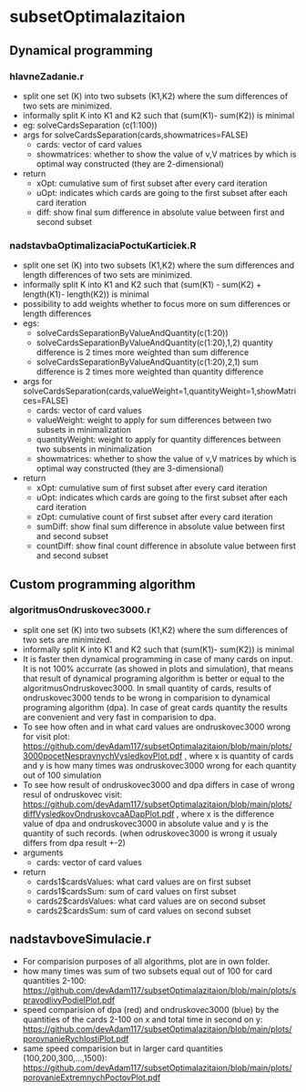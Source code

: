 # subsetOptimalazitaion
## Dynamical programming
### hlavneZadanie.r
- split one set (K) into two subsets (K1,K2) where the sum differences of two sets are minimized. 
- informally split K into K1 and K2 such that (sum(K1)- sum(K2)) is minimal
- eg: solveCardsSeparation (c(1:100))
- args for solveCardsSeparation(cards,showmatrices=FALSE)
  - cards: vector of card values
  - showmatrices: whether to show the value of v,V matrices by which is optimal way constructed (they are 2-dimensional)
- return 
  - xOpt: cumulative sum of first subset after every card iteration
  - uOpt: indicates which cards are going to the first subset after each card iteration
  - diff: show final sum difference in absolute value between first and second subset
### nadstavbaOptimalizaciaPoctuKarticiek.R
- split one set (K) into two subsets (K1,K2) where the sum differences and length differences of two sets are minimized.
- informally split K into K1 and K2 such that (sum(K1) - sum(K2) + length(K1)- length(K2)) is minimal
- possibility to add weights whether to focus more on sum differences or length differences 
- egs: 
  - solveCardsSeparationByValueAndQuantity(c(1:20))
  - solveCardsSeparationByValueAndQuantity(c(1:20),1,2) quantity difference is 2 times more weighted than sum difference 
  - solveCardsSeparationByValueAndQuantity(c(1:20),2,1) sum difference is 2 times more weighted than quantity difference 
- args for solveCardsSeparation(cards,valueWeight=1,quantityWeight=1,showMatrices=FALSE)
  - cards: vector of card values
  - valueWeight: weight to apply for sum differences between two subsets in minimalization
  - quantityWeight: weight to apply for quantity differences between two subsents in minimalization
  - showmatrices: whether to show the value of v,V matrices by which is optimal way constructed (they are 3-dimensional)
- return
  - xOpt: cumulative sum of first subset after every card iteration
  - uOpt: indicates which cards are going to the first subset after each card iteration
  - zOpt: cumulative count of first subset after every card iteration
  - sumDiff: show final sum difference in absolute value between first and second subset 
  - countDiff: show final count difference in absolute value between first and second subset

## Custom programming algorithm
### algoritmusOndruskovec3000.r
- split one set (K) into two subsets (K1,K2) where the sum differences of two sets are minimized.
- informally split K into K1 and K2 such that (sum(K1)- sum(K2)) is minimal 
- It is faster then dynamical programming in case of many cards on input. It is not 100% accurrate (as showed in plots and simulation), that means that result of dynamical programing algorithm is  better or equal to the algoritmusOndruskovec3000. In small quantity of cards, results of ondruskovec3000 tends to be wrong in comparision to dynamical programing algorithm (dpa). In case of great cards quantity  the results are convenient and very fast in comparision to  dpa. 
- To see how often and in what card values are ondruskovec3000 wrong for visit plot: https://github.com/devAdam117/subsetOptimalazitaion/blob/main/plots/3000pocetNespravnychVysledkovPlot.pdf , where x is quantity of cards and y is how many times was ondruskovec3000 wrong for each quantity out of 100 simulation
- To see how result of ondruskovec3000 and dpa differs in case of wrong resul of ondruskovec visit: https://github.com/devAdam117/subsetOptimalazitaion/blob/main/plots/diffVysledkovOndruskovcaADapPlot.pdf , where x is the difference value of dpa and ondruskovec3000 in absolute value and y is the quantity of such records. (when odruskovec3000 is wrong it usualy differs from dpa result +-2)
- arguments 
  - cards: vector of card values
- return 
  - cards1$cardsValues: what card values are on first subset
  - cards1$cardsSum: sum of card values on first subset
  - cards2$cardsValues: what card values are on second subset
  - cards2$cardsSum: sum of card values on second subset


## nadstavboveSimulacie.r
- For comparision purposes of all algorithms, plot are in own folder.
- how many times was sum of two subsets equal out of 100 for card quantities 2-100: https://github.com/devAdam117/subsetOptimalazitaion/blob/main/plots/spravodlivyPodielPlot.pdf
- speed comparision of dpa (red) and ondruskovec3000 (blue) by the quantities of the cards 2-100 on x and total time in second on y: https://github.com/devAdam117/subsetOptimalazitaion/blob/main/plots/porovnanieRychlostiPlot.pdf
- same speed comparision but in larger card quantities (100,200,300,...,1500): https://github.com/devAdam117/subsetOptimalazitaion/blob/main/plots/porovanieExtremnychPoctovPlot.pdf

  
